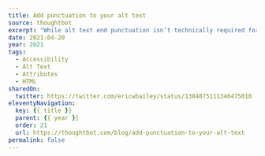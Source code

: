 ```yaml
---
title: Add punctuation to your alt text
source: thoughtbot
excerpt: "While alt text end punctuation isn’t technically required for compliance, it makes for a better experience for your audience"
date: 2021-04-20
year: 2021
tags:
  - Accessibility
  - Alt Text
  - Attributes
  - HTML
sharedOn:
  twitter: https://twitter.com/ericwbailey/status/1384875111346475010
eleventyNavigation:
  key: {{ title }}
  parent: {{ year }}
  order: 21
  url: https://thoughtbot.com/blog/add-punctuation-to-your-alt-text
permalink: false
---
```

